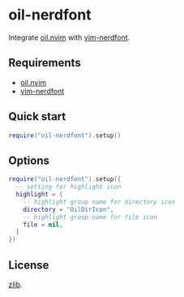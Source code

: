 # oil-nerdfont

Integrate [oil.nvim](https://github.com/stevearc/oil.nvim) with [vim-nerdfont](https://github.com/lambdalisue/vim-nerdfont).

## Requirements

- [oil.nvim](https://github.com/stevearc/oil.nvim)
- [vim-nerdfont](https://github.com/lambdalisue/vim-nerdfont)

## Quick start

```lua
require("oil-nerdfont").setup()
```

## Options

```lua
require("oil-nerdfont").setup({
  -- setting for highlight icon
  highlight = {
    -- highlight group name for directory icon
    directory = "OilDirIcon",
    -- highlight group name for file icon
    file = nil,
  }
})
```

## License

[zlib](https://github.com/Omochice/oil-nerdfont/blob/main/LICENSE).


